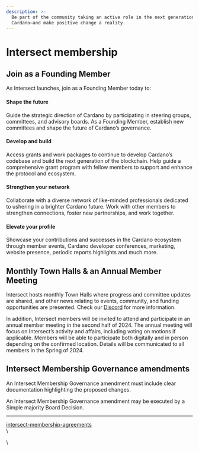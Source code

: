```yaml
---
description: >-
  Be part of the community taking an active role in the next generation of
  Cardano—and make positive change a reality.
---
```


# Intersect membership

## Join as a Founding Member

As Intersect launches, join as a Founding Member today to:

#### Shape the future

Guide the strategic direction of Cardano by participating in steering groups, committees, and advisory boards. As a Founding Member, establish new committees and shape the future of Cardano’s governance.&#x20;

#### Develop and build

Access grants and work packages to continue to develop Cardano’s codebase and build the next generation of the blockchain. Help guide a comprehensive grant program with fellow members to support and enhance the protocol and ecosystem.

#### Strengthen your network

Collaborate with a diverse network of like-minded professionals dedicated to ushering in a brighter Cardano future. Work with other members to strengthen connections, foster new partnerships, and work together.

#### Elevate your profile

Showcase your contributions and successes in the Cardano ecosystem through member events, Cardano developer conferences, marketing, website presence, periodic reports highlights and much more.

## Monthly Town Halls & an Annual Member Meeting

Intersect hosts monthly Town Halls where progress and committee updates are shared, and other news relating to events, community, and funding opportunities are presented. Check our [Discord](https://discord.gg/GuwcQzc9Hm) for more information.

In addition, Intersect members will be invited to attend and participate in an annual member meeting in the second half of 2024. The annual meeting will focus on Intersect’s activity and affairs, including voting on motions if applicable. Members will be able to participate both digitally and in person depending on the confirmed location. Details will be communicated to all members in the Spring of 2024.&#x20;

## Intersect Membership Governance amendments

An Intersect Membership Governance amendment must include clear documentation highlighting the proposed changes.

An Intersect Membership Governance amendment may be executed by a Simple majority Board Decision.



***

[intersect-membership-agreements](../../legal/intersect-membership-agreements/ "mention")\
\


\
